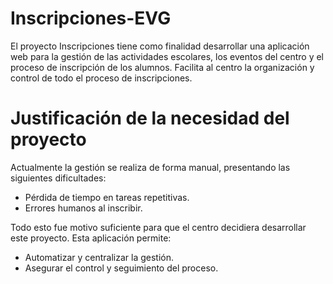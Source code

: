 # Inscripciones-EVG
El proyecto Inscripciones tiene como finalidad desarrollar una aplicación web para la gestión de las actividades escolares, los eventos del centro y el proceso de inscripción de los alumnos. Facilita al centro la organización y control de todo el proceso de inscripciones.

# Justificación de la necesidad del proyecto 
Actualmente la gestión se realiza de forma manual, presentando las siguientes dificultades:
- Pérdida de tiempo en tareas repetitivas.
- Errores humanos al inscribir.
  
Todo esto fue motivo suficiente para que el centro decidiera desarrollar este proyecto. Esta aplicación permite:
- Automatizar y centralizar la gestión.
- Asegurar el control y seguimiento del proceso.



